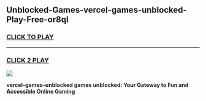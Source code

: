 
## Unblocked-Games-vercel-games-unblocked-Play-Free-or8ql
<h3>
<a href="https://premium76.site?title=vercel-games-unblocked&ref=23A">CLICK TO PLAY</a></h3>
<hr>

<h3>
<a href="https://premium76.site?title=vercel-games-unblocked&ref=23A">CLICK 2 PLAY</a>
  
</h3>

<a href="https://premium76.site?title=vercel-games-unblocked&ref=23A"><img src="https://clearcache.store/games.png"></a>


**vercel-games-unblocked games unblocked: Your Gateway to Fun and Accessible Online Gaming**
